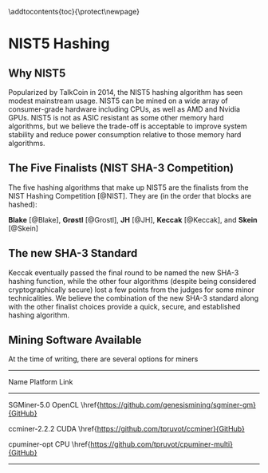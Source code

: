 \addtocontents{toc}{\protect\newpage}
# NIST5 Hashing

## Why NIST5

Popularized by TalkCoin in 2014, the NIST5 hashing algorithm has seen modest mainstream usage. NIST5 can be mined on a wide array of consumer-grade hardware including CPUs, as well as AMD and Nvidia GPUs. NIST5 is not as ASIC resistant as some other memory hard algorithms, but we believe the trade-off is acceptable to improve system stability and reduce power consumption relative to those memory hard algorithms.

## The Five Finalists (NIST SHA-3 Competition)

The five hashing algorithms that make up NIST5 are the finalists from the NIST Hashing Competition [@NIST]. They are (in the order that blocks are hashed):

**Blake** [@Blake], **Grøstl** [@Grostl], **JH** [@JH], **Keccak** [@Keccak], and **Skein** [@Skein]

## The new SHA-3 Standard

Keccak eventually passed the final round to be named the new SHA-3 hashing function, while the other four algorithms (despite being considered cryptographically secure) lost a few points from the judges for some minor technicalities. We believe the combination of the new SHA-3 standard along with the other finalist choices provide a quick, secure, and established hashing algorithm.

## Mining Software Available

At the time of writing, there are several options for miners

-------------------------------------------------------------------
Name           Platform         Link
-------------- ---------------- -----------------------------------
SGMiner-5.0    OpenCL           \href{https://github.com/genesismining/sgminer-gm}{GitHub}

ccminer-2.2.2  CUDA             \href{https://github.com/tpruvot/ccminer}{GitHub}

cpuminer-opt   CPU              \href{https://github.com/tpruvot/cpuminer-multi}{GitHub}

-------------------------------------------------------------------

